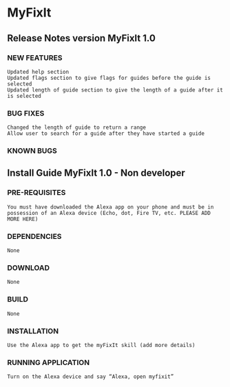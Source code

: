 # MyFixIt

## Release Notes version MyFixIt 1.0
### NEW FEATURES
	Updated help section
	Updated flags section to give flags for guides before the guide is selected
	Updated length of guide section to give the length of a guide after it is selected
### BUG FIXES
	Changed the length of guide to return a range
	Allow user to search for a guide after they have started a guide
### KNOWN BUGS

## Install Guide MyFixIt 1.0 - Non developer
### PRE-REQUISITES
	You must have downloaded the Alexa app on your phone and must be in possession of an Alexa device (Echo, dot, Fire TV, etc. PLEASE ADD MORE HERE)
### DEPENDENCIES
	None
### DOWNLOAD
    None
### BUILD
    None
### INSTALLATION
    Use the Alexa app to get the myFixIt skill (add more details)
### RUNNING APPLICATION
	Turn on the Alexa device and say “Alexa, open myfixit”
